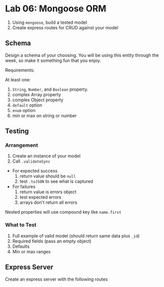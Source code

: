 Lab 06: Mongoose ORM
===

1. Using `mongoose`, build a tested model 
1. Create express routes for CRUD against your model

## Schema

Design a schema of your choosing. You will be using this entity through the week, so make it something fun that you enjoy.

Requirements:

At least one:

1. `String`, `Number`, and `Boolean` property.
1. complex Array property
1. complex Object property
1. `default` option
1. `enum` option
1. min or max on string or number

## Testing

### Arrangement

1. Create an instance of your model
1. Call `.validateSync`
  - For expected success
    1. return value should be `null`
    1. test `.toJSON` to see what is captured
  - For failures
    1. return value is errors object
    1. test expected errors
    1. arrays don't return all errors

Nested properties will use compound key like `name.first`

### What to Test

1. Full example of valid model (should return same data plus `_id`)
1. Required fields (pass an empty object)
1. Defaults
1. Min or max ranges

## Express Server

Create an express server with the following routes